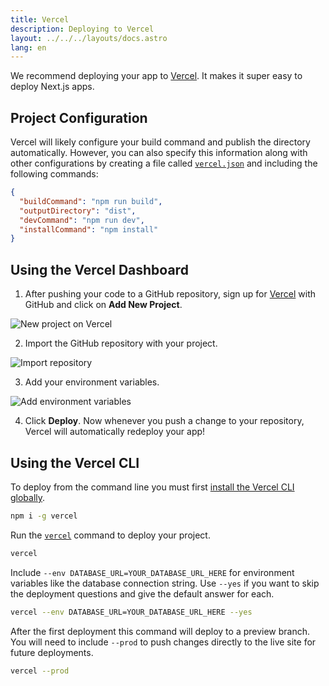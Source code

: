 ```yaml
---
title: Vercel
description: Deploying to Vercel
layout: ../../../layouts/docs.astro
lang: en
---
```


We recommend deploying your app to [Vercel](https://vercel.com/?utm_source=t3-oss&utm_campaign=oss). It makes it super easy to deploy Next.js apps.

## Project Configuration

Vercel will likely configure your build command and publish the directory automatically. However, you can also specify this information along with other configurations by creating a file called [`vercel.json`](https://vercel.com/docs/project-configuration) and including the following commands:

```json
{
  "buildCommand": "npm run build",
  "outputDirectory": "dist",
  "devCommand": "npm run dev",
  "installCommand": "npm install"
}
```

## Using the Vercel Dashboard

1. After pushing your code to a GitHub repository, sign up for [Vercel](https://vercel.com/?utm_source=t3-oss&utm_campaign=oss) with GitHub and click on **Add New Project**.

![New project on Vercel](/images/vercel-new-project.webp)

2. Import the GitHub repository with your project.

![Import repository](/images/vercel-import-project.webp)

3. Add your environment variables.

![Add environment variables](/images/vercel-env-vars.webp)

4. Click **Deploy**. Now whenever you push a change to your repository, Vercel will automatically redeploy your app!

## Using the Vercel CLI

To deploy from the command line you must first [install the Vercel CLI globally](https://vercel.com/docs/cli#installing-vercel-cli).

```bash
npm i -g vercel
```

Run the [`vercel`](https://vercel.com/docs/cli/deploying-from-cli) command to deploy your project.

```bash
vercel
```

Include `--env DATABASE_URL=YOUR_DATABASE_URL_HERE` for environment variables like the database connection string. Use `--yes` if you want to skip the deployment questions and give the default answer for each.

```bash
vercel --env DATABASE_URL=YOUR_DATABASE_URL_HERE --yes
```

After the first deployment this command will deploy to a preview branch. You will need to include `--prod` to push changes directly to the live site for future deployments.

```bash
vercel --prod
```
